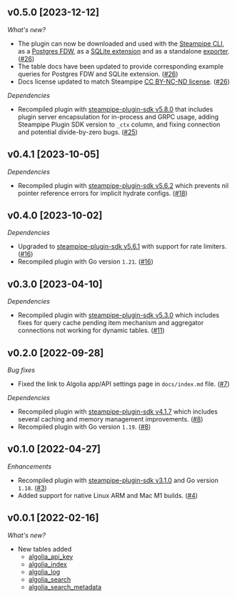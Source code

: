 ## v0.5.0 [2023-12-12]

_What's new?_

- The plugin can now be downloaded and used with the [Steampipe CLI](https://steampipe.io/docs), as a [Postgres FDW](https://steampipe.io/docs/steampipe_postgres/overview), as a [SQLite extension](https://steampipe.io/docs//steampipe_sqlite/overview) and as a standalone [exporter](https://steampipe.io/docs/steampipe_export/overview). ([#26](https://github.com/turbot/steampipe-plugin-algolia/pull/26))
- The table docs have been updated to provide corresponding example queries for Postgres FDW and SQLite extension. ([#26](https://github.com/turbot/steampipe-plugin-algolia/pull/26))
- Docs license updated to match Steampipe [CC BY-NC-ND license](https://github.com/turbot/steampipe-plugin-algolia/blob/main/docs/LICENSE). ([#26](https://github.com/turbot/steampipe-plugin-algolia/pull/26))

_Dependencies_

- Recompiled plugin with [steampipe-plugin-sdk v5.8.0](https://github.com/turbot/steampipe-plugin-sdk/blob/main/CHANGELOG.md#v580-2023-12-11) that includes plugin server encapsulation for in-process and GRPC usage, adding Steampipe Plugin SDK version to `_ctx` column, and fixing connection and potential divide-by-zero bugs. ([#25](https://github.com/turbot/steampipe-plugin-algolia/pull/25))

## v0.4.1 [2023-10-05]

_Dependencies_

- Recompiled plugin with [steampipe-plugin-sdk v5.6.2](https://github.com/turbot/steampipe-plugin-sdk/blob/main/CHANGELOG.md#v562-2023-10-03) which prevents nil pointer reference errors for implicit hydrate configs. ([#18](https://github.com/turbot/steampipe-plugin-algolia/pull/18))

## v0.4.0 [2023-10-02]

_Dependencies_

- Upgraded to [steampipe-plugin-sdk v5.6.1](https://github.com/turbot/steampipe-plugin-sdk/blob/main/CHANGELOG.md#v561-2023-09-29) with support for rate limiters. ([#16](https://github.com/turbot/steampipe-plugin-algolia/pull/16))
- Recompiled plugin with Go version `1.21`. ([#16](https://github.com/turbot/steampipe-plugin-algolia/pull/16))

## v0.3.0 [2023-04-10]

_Dependencies_

- Recompiled plugin with [steampipe-plugin-sdk v5.3.0](https://github.com/turbot/steampipe-plugin-sdk/blob/main/CHANGELOG.md#v530-2023-03-16) which includes fixes for query cache pending item mechanism and aggregator connections not working for dynamic tables. ([#11](https://github.com/turbot/steampipe-plugin-algolia/pull/11))

## v0.2.0 [2022-09-28]

_Bug fixes_

- Fixed the link to Algolia app/API settings page in `docs/index.md` file. ([#7](https://github.com/turbot/steampipe-plugin-algolia/pull/7))

_Dependencies_

- Recompiled plugin with [steampipe-plugin-sdk v4.1.7](https://github.com/turbot/steampipe-plugin-sdk/blob/main/CHANGELOG.md#v417-2022-09-08) which includes several caching and memory management improvements. ([#8](https://github.com/turbot/steampipe-plugin-algolia/pull/8))
- Recompiled plugin with Go version `1.19`. ([#8](https://github.com/turbot/steampipe-plugin-algolia/pull/8))

## v0.1.0 [2022-04-27]

_Enhancements_

- Recompiled plugin with [steampipe-plugin-sdk v3.1.0](https://github.com/turbot/steampipe-plugin-sdk/blob/main/CHANGELOG.md#v310--2022-03-30) and Go version `1.18`. ([#3](https://github.com/turbot/steampipe-plugin-algolia/pull/3))
- Added support for native Linux ARM and Mac M1 builds. ([#4](https://github.com/turbot/steampipe-plugin-algolia/pull/4))

## v0.0.1 [2022-02-16]

_What's new?_

- New tables added
  - [algolia_api_key](https://hub.steampipe.io/plugins/turbot/algolia/tables/algolia_api_key)
  - [algolia_index](https://hub.steampipe.io/plugins/turbot/algolia/tables/algolia_index)
  - [algolia_log](https://hub.steampipe.io/plugins/turbot/algolia/tables/algolia_log)
  - [algolia_search](https://hub.steampipe.io/plugins/turbot/algolia/tables/algolia_search)
  - [algolia_search_metadata](https://hub.steampipe.io/plugins/turbot/algolia/tables/algolia_search_metadata)
